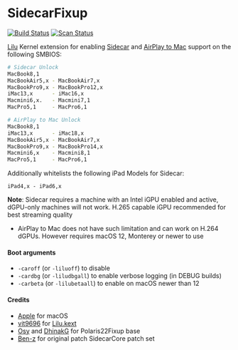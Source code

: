 SidecarFixup
==============

[![Build Status](https://github.com/acidanthera/SidecarFixup/workflows/CI/badge.svg?branch=master)](https://github.com/acidanthera/SidecarFixup/actions) [![Scan Status](https://scan.coverity.com/projects/23155/badge.svg?flat=1)](https://scan.coverity.com/projects/23155)

[Lilu](https://github.com/acidanthera/Lilu) Kernel extension for enabling [Sidecar](https://support.apple.com/en-ca/HT210380) and [AirPlay to Mac](https://www.apple.com/macos/monterey-preview/) support on the following SMBIOS:

```sh
# Sidecar Unlock
MacBook8,1
MacBookAir5,x - MacBookAir7,x
MacBookPro9,x - MacBookPro12,x
iMac13,x      - iMac16,x
Macmini6,x.   - Macmini7,1
MacPro5,1     - MacPro6,1

# AirPlay to Mac Unlock
MacBook8,1
iMac13,x      - iMac18,x
MacBookAir5,x - MacBookAir7,x
MacBookPro9,x - MacBookPro14,x
Macmini6,x    - Macmini8,1
MacPro5,1     - MacPro6,1
```

Additionally whitelists the following iPad Models for Sidecar:

```
iPad4,x - iPad6,x
```

**Note**: Sidecar requires a machine with an Intel iGPU enabled and active, dGPU-only machines will not work. H.265 capable iGPU recommended for best streaming quality

* AirPlay to Mac does not have such limitation and can work on H.264 dGPUs. However requires macOS 12, Monterey or newer to use

#### Boot arguments

- `-caroff` (or `-liluoff`) to disable
- `-cardbg` (or `-liludbgall`) to enable verbose logging (in DEBUG builds)
- `-carbeta` (or `-lilubetaall`) to enable on macOS newer than 12

#### Credits

- [Apple](https://www.apple.com) for macOS  
- [vit9696](https://github.com/vit9696) for [Lilu.kext](https://github.com/vit9696/Lilu)
- [Osy](https://github.com/Osy/Polaris22Fixup/) and [DhinakG](https://github.com/dhinakg/Polaris22Fixup/) for Polaris22Fixup base
- [Ben-z](https://github.com/ben-z/free-sidecar) for original patch SidecarCore patch set
